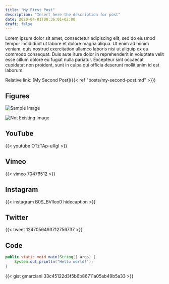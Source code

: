 ```yaml
---
title: "My First Post"
description: "Insert here the description for post"
date: 2020-04-01T00:36:01+02:00
draft: false
---
```


Lorem ipsum dolor sit amet, consectetur adipiscing elit, sed do eiusmod tempor incididunt ut labore et dolore magna aliqua. Ut enim ad minim veniam, quis nostrud exercitation ullamco laboris nisi ut aliquip ex ea commodo consequat. Duis aute irure dolor in reprehenderit in voluptate velit esse cillum dolore eu fugiat nulla pariatur. Excepteur sint occaecat cupidatat non proident, sunt in culpa qui officia deserunt mollit anim id est laborum.

Relative link: [My Second Post]({{< ref "posts/my-second-post.md" >}})


## Figures

![Sample Image](/images/posts/sample-image.svg)

![Not Existing Image](/images/posts/sample-image-not-existing.svg)


## YouTube

{{< youtube OTzTAp-uXgI >}}


## Vimeo

{{< vimeo 70476512 >}}


## Instagram

{{< instagram B0S_BVlIeo0 hidecaption >}}


## Twitter

{{< tweet 1247056493712756737 >}}


## Code

```java
public static void main(String[] args) {
    System.out.println("Hello world!");
}
```

{{< gist gmarciani 33c45122d3f5b6b86711a05ab49b5a33 >}}